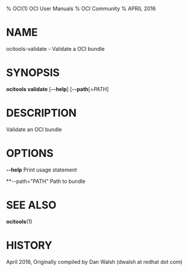 % OCI(1) OCI User Manuals
% OCI Community
% APRIL 2016
# NAME
ocitools-validate - Validate a OCI bundle

# SYNOPSIS
**ocitools validate**
[**--help**]
[**--path**[=*PATH*]

# DESCRIPTION

Validate an OCI bundle

# OPTIONS
**--help**
  Print usage statement

**--path="PATH"
   Path to bundle

# SEE ALSO
**ocitools**(1)

# HISTORY
April 2016, Originally compiled by Dan Walsh (dwalsh at redhat dot com)
